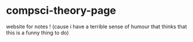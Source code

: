 # compsci-theory-page
website for notes !
(cause i have a terrible sense of humour that thinks that this is a funny thing to do)
